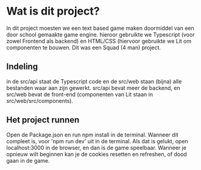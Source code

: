 # Wat is dit project? 
In dit project moesten we een text based game maken doormiddel van een door school gemaakte game engine. hieroor gebruikte we Typescript (voor zowel Frontend als backend) en HTML/CSS (hiervoor gebruikte we Lit om componenten te bouwen. Dit was een Squad (4 man) project. 

## Indeling
in de src/api staat de Typescript code en de src/web staan (bijna) alle bestanden waar aan zijn gewerkt. src/api bevat meer de backend, en src/web bevat de front-end (componenten van Lit staan in src/web/src/components).  

## Het project runnen
Open de Package.json en run npm install in de terminal. Wanneer dit compleet is, voor 'npm run dev' uit in de terminal. Als dat is gelukt, open localhost:3000 in de browser, en dan is de game speelbaar. Wanneer je opnieuw wilt beginnen kan je de cookies resetten en refreshen, of dood gaan in de game. 
